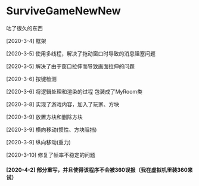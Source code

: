 # SurviveGameNewNew
咕了很久的东西

[2020-3-4] 框架

[2020-3-5] 使用多线程，解决了拖动窗口时导致的消息阻塞问题

[2020-3-5] 解决了由于窗口拉伸而导致画面拉伸的问题

[2020-3-6] 按键检测

[2020-3-6] 将逻辑处理和渲染的过程 包装成了MyRoom类

[2020-3-8] 实现了游戏内容，加入了玩家、方块

[2020-3-9] 放置方块和删除方块

[2020-3-9] 横向移动(惯性、方块阻挡)

[2020-3-9] 纵向移动(重力)

[2020-3-10] 修复了帧率不稳定的问题

#### [2020-4-2] 部分重写，并且使得该程序不会被360误报（我在虚拟机里装360来试）